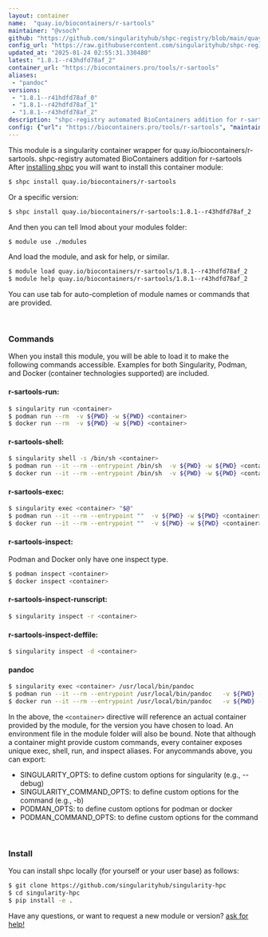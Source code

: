 ```yaml
---
layout: container
name:  "quay.io/biocontainers/r-sartools"
maintainer: "@vsoch"
github: "https://github.com/singularityhub/shpc-registry/blob/main/quay.io/biocontainers/r-sartools/container.yaml"
config_url: "https://raw.githubusercontent.com/singularityhub/shpc-registry/main/quay.io/biocontainers/r-sartools/container.yaml"
updated_at: "2025-01-24 02:55:31.330480"
latest: "1.8.1--r43hdfd78af_2"
container_url: "https://biocontainers.pro/tools/r-sartools"
aliases:
 - "pandoc"
versions:
 - "1.8.1--r41hdfd78af_0"
 - "1.8.1--r42hdfd78af_1"
 - "1.8.1--r43hdfd78af_2"
description: "shpc-registry automated BioContainers addition for r-sartools"
config: {"url": "https://biocontainers.pro/tools/r-sartools", "maintainer": "@vsoch", "description": "shpc-registry automated BioContainers addition for r-sartools", "latest": {"1.8.1--r43hdfd78af_2": "sha256:adab0b080d633dedd4e28e64db9aa9028934bb542eee4c9c0948cd4584833520"}, "tags": {"1.8.1--r41hdfd78af_0": "sha256:4ba629e9bc716be475498dec39aa0eff4482bc28029cb3bbeeebffc3a7b55e57", "1.8.1--r42hdfd78af_1": "sha256:a84b6d0930b43c96df00e0c1f114f5dc73c10dd38a1f52df34df64d408fd53cd", "1.8.1--r43hdfd78af_2": "sha256:adab0b080d633dedd4e28e64db9aa9028934bb542eee4c9c0948cd4584833520"}, "docker": "quay.io/biocontainers/r-sartools", "aliases": {"pandoc": "/usr/local/bin/pandoc"}}
---
```


This module is a singularity container wrapper for quay.io/biocontainers/r-sartools.
shpc-registry automated BioContainers addition for r-sartools
After [installing shpc](#install) you will want to install this container module:


```bash
$ shpc install quay.io/biocontainers/r-sartools
```

Or a specific version:

```bash
$ shpc install quay.io/biocontainers/r-sartools:1.8.1--r43hdfd78af_2
```

And then you can tell lmod about your modules folder:

```bash
$ module use ./modules
```

And load the module, and ask for help, or similar.

```bash
$ module load quay.io/biocontainers/r-sartools/1.8.1--r43hdfd78af_2
$ module help quay.io/biocontainers/r-sartools/1.8.1--r43hdfd78af_2
```

You can use tab for auto-completion of module names or commands that are provided.

<br>

### Commands

When you install this module, you will be able to load it to make the following commands accessible.
Examples for both Singularity, Podman, and Docker (container technologies supported) are included.

#### r-sartools-run:

```bash
$ singularity run <container>
$ podman run --rm  -v ${PWD} -w ${PWD} <container>
$ docker run --rm  -v ${PWD} -w ${PWD} <container>
```

#### r-sartools-shell:

```bash
$ singularity shell -s /bin/sh <container>
$ podman run --it --rm --entrypoint /bin/sh  -v ${PWD} -w ${PWD} <container>
$ docker run --it --rm --entrypoint /bin/sh  -v ${PWD} -w ${PWD} <container>
```

#### r-sartools-exec:

```bash
$ singularity exec <container> "$@"
$ podman run --it --rm --entrypoint ""  -v ${PWD} -w ${PWD} <container> "$@"
$ docker run --it --rm --entrypoint ""  -v ${PWD} -w ${PWD} <container> "$@"
```

#### r-sartools-inspect:

Podman and Docker only have one inspect type.

```bash
$ podman inspect <container>
$ docker inspect <container>
```

#### r-sartools-inspect-runscript:

```bash
$ singularity inspect -r <container>
```

#### r-sartools-inspect-deffile:

```bash
$ singularity inspect -d <container>
```


#### pandoc

```bash
$ singularity exec <container> /usr/local/bin/pandoc
$ podman run --it --rm --entrypoint /usr/local/bin/pandoc   -v ${PWD} -w ${PWD} <container> -c " $@"
$ docker run --it --rm --entrypoint /usr/local/bin/pandoc   -v ${PWD} -w ${PWD} <container> -c " $@"
```



In the above, the `<container>` directive will reference an actual container provided
by the module, for the version you have chosen to load. An environment file in the
module folder will also be bound. Note that although a container
might provide custom commands, every container exposes unique exec, shell, run, and
inspect aliases. For anycommands above, you can export:

 - SINGULARITY_OPTS: to define custom options for singularity (e.g., --debug)
 - SINGULARITY_COMMAND_OPTS: to define custom options for the command (e.g., -b)
 - PODMAN_OPTS: to define custom options for podman or docker
 - PODMAN_COMMAND_OPTS: to define custom options for the command

<br>

### Install

You can install shpc locally (for yourself or your user base) as follows:

```bash
$ git clone https://github.com/singularityhub/singularity-hpc
$ cd singularity-hpc
$ pip install -e .
```

Have any questions, or want to request a new module or version? [ask for help!](https://github.com/singularityhub/singularity-hpc/issues)
